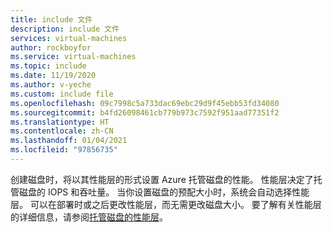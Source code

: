 ```yaml
---
title: include 文件
description: include 文件
services: virtual-machines
author: rockboyfor
ms.service: virtual-machines
ms.topic: include
ms.date: 11/19/2020
ms.author: v-yeche
ms.custom: include file
ms.openlocfilehash: 09c7998c5a733dac69ebc29d9f45ebb53fd34080
ms.sourcegitcommit: b4fd26098461cb779b973c7592f951aad77351f2
ms.translationtype: HT
ms.contentlocale: zh-CN
ms.lasthandoff: 01/04/2021
ms.locfileid: "97856735"
---
```

<!--Verified successfully from renamed articles-->
创建磁盘时，将以其性能层的形式设置 Azure 托管磁盘的性能。 性能层决定了托管磁盘的 IOPS 和吞吐量。 当你设置磁盘的预配大小时，系统会自动选择性能层。 可以在部署时或之后更改性能层，而无需更改磁盘大小。 要了解有关性能层的详细信息，请参阅[托管磁盘的性能层](../articles/virtual-machines/disks-change-performance.md)。